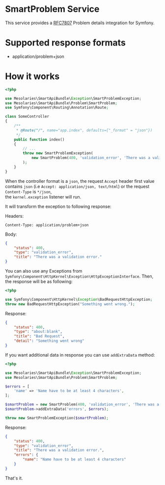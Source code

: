 SmartProblem Service
============

This service provides a [RFC7807](https://tools.ietf.org/html/rfc7807) Problem details integration for Symfony.

Supported response formats
============
- application/problem+json

How it works
============

```php
<?php

use Mesolaries\SmartApiBundle\Exception\SmartProblemException;
use Mesolaries\SmartApiBundle\Problem\SmartProblem;
use Symfony\Component\Routing\Annotation\Route;

class SomeController
{
    /**
     * @Route("/", name="app.index", defaults={"_format" = "json"})
     */
    public function index()
    {
        // ...
        throw new SmartProblemException(
            new SmartProblem(400, 'validation_error', 'There was a validation error.')
        );
    }
}
```

When the controller format is a `json`, 
the request `Accept` header first value 
contains `json` (i.e `Accept: application/json, text/html`) or 
the request `Content-Type` is `*/json`,  
the `kernel.exception` listener will run.

It will transform the exception to following response:

Headers:

`Content-Type: application/problem+json`

Body:

```json
{
    "status": 400,
    "type": "validation_error",
    "title": "There was a validation error."
}
```

You can also use any Exceptions 
from `Symfony\Component\HttpKernel\Exception\HttpExceptionInterface`.
Then, the response will be as following:

```php
<?php

use Symfony\Component\HttpKernel\Exception\BadRequestHttpException;
throw new BadRequestHttpException("Something went wrong.");
```

Response:

```json
{
    "status": 400,
    "type": "about:blank",
    "title": "Bad Request",
    "detail": "Something went wrong"
}
```

If you want additional data in response you can use `addExtraData` method:
```php
<?php

use Mesolaries\SmartApiBundle\Exception\SmartProblemException;
use Mesolaries\SmartApiBundle\Problem\SmartProblem;

$errors = [
    'name' => 'Name have to be at least 4 characters',
];

$smartProblem = new SmartProblem(400, 'validation_error', 'There was a validation error.');
$smartProblem->addExtraData('errors', $errors);

throw new SmartProblemException($smartProblem);
```

Response:

```json
{
    "status": 400,
    "type": "validation_error",
    "title": "There was a validation error.",
    "errors": {
        "name": "Name have to be at least 4 characters"
    }
}
```

That's it.